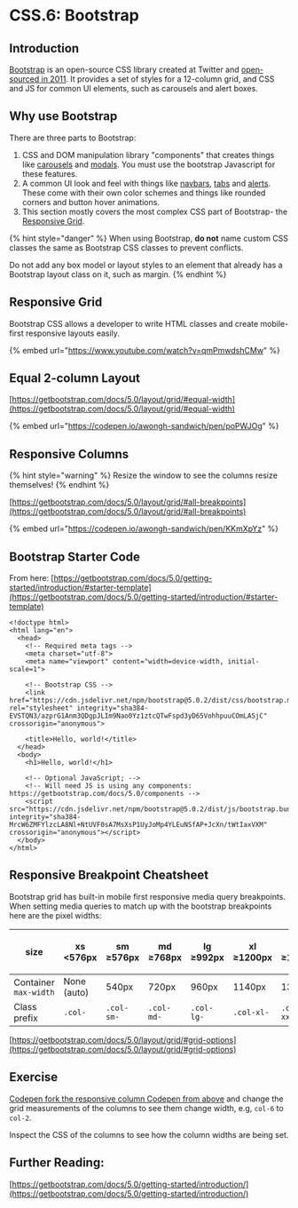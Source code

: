 # CSS.6: Bootstrap

## Introduction

[Bootstrap](https://getbootstrap.com) is an open-source CSS library created at Twitter and [open-sourced in 2011](https://en.wikipedia.org/wiki/Bootstrap_\(front-end_framework\)). It provides a set of styles for a 12-column grid, and CSS and JS for common UI elements, such as carousels and alert boxes.

## Why use Bootstrap

There are three parts to Bootstrap:

1. CSS and DOM manipulation library "components" that creates things like [carousels](https://getbootstrap.com/docs/5.0/components/carousel/) and [modals](https://getbootstrap.com/docs/5.0/components/modal/). You must use the bootstrap Javascript for these features.
2. A common UI look and feel with things like [navbars](https://getbootstrap.com/docs/5.0/components/navbar/), [tabs](https://getbootstrap.com/docs/5.0/components/navs-tabs/) and [alerts](https://getbootstrap.com/docs/5.0/components/alerts/). These come with their own color schemes and things like rounded corners and button hover animations.
3. This section mostly covers the most complex CSS part of Bootstrap- the [Responsive Grid](https://getbootstrap.com/docs/5.0/layout/grid/).

{% hint style="danger" %}
When using Bootstrap, **do not** name custom CSS classes the same as Bootstrap CSS classes to prevent conflicts.

Do not add any box model or layout styles to an element that already has a Bootstrap layout class on it, such as margin.
{% endhint %}

## Responsive Grid

Bootstrap CSS allows a developer to write HTML classes and create mobile-first responsive layouts easily. 

{% embed url="https://www.youtube.com/watch?v=qmPmwdshCMw" %}

## Equal 2-column Layout

[https://getbootstrap.com/docs/5.0/layout/grid/#equal-width](https://getbootstrap.com/docs/5.0/layout/grid/#equal-width)

{% embed url="https://codepen.io/awongh-sandwich/pen/poPWJOg" %}

## Responsive Columns

{% hint style="warning" %}
Resize the window to see the columns resize themselves!
{% endhint %}

[https://getbootstrap.com/docs/5.0/layout/grid/#all-breakpoints](https://getbootstrap.com/docs/5.0/layout/grid/#all-breakpoints)

{% embed url="https://codepen.io/awongh-sandwich/pen/KKmXpYz" %}

## Bootstrap Starter Code

From here: [https://getbootstrap.com/docs/5.0/getting-started/introduction/#starter-template](https://getbootstrap.com/docs/5.0/getting-started/introduction/#starter-template)

```markup
<!doctype html>
<html lang="en">
  <head>
    <!-- Required meta tags -->
    <meta charset="utf-8">
    <meta name="viewport" content="width=device-width, initial-scale=1">

    <!-- Bootstrap CSS -->
    <link href="https://cdn.jsdelivr.net/npm/bootstrap@5.0.2/dist/css/bootstrap.min.css" rel="stylesheet" integrity="sha384-EVSTQN3/azprG1Anm3QDgpJLIm9Nao0Yz1ztcQTwFspd3yD65VohhpuuCOmLASjC" crossorigin="anonymous">

    <title>Hello, world!</title>
  </head>
  <body>
    <h1>Hello, world!</h1>

    <!-- Optional JavaScript; -->
    <!-- Will need JS is using any components: https://getbootstrap.com/docs/5.0/components -->
    <script src="https://cdn.jsdelivr.net/npm/bootstrap@5.0.2/dist/js/bootstrap.bundle.min.js" integrity="sha384-MrcW6ZMFYlzcLA8Nl+NtUVF0sA7MsXsP1UyJoMp4YLEuNSfAP+JcXn/tWtIaxVXM" crossorigin="anonymous"></script>
  </body>
</html>
```

## Responsive Breakpoint Cheatsheet

Bootstrap grid has built-in mobile first responsive media query breakpoints. When setting media queries to match up with the bootstrap breakpoints here are the pixel widths:

| size                  | <p>xs<br>&#x3C;576px</p> | <p>sm<br>≥576px</p> | <p>md<br>≥768px</p> | <p>lg<br>≥992px</p> | <p>xl<br>≥1200px</p> | <p>xxl<br>≥1400px</p> |
| --------------------- | ------------------------ | ------------------- | ------------------- | ------------------- | -------------------- | --------------------- |
| Container `max-width` | None (auto)              | 540px               | 720px               | 960px               | 1140px               | 1320px                |
| Class prefix          | `.col-`                  | `.col-sm-`          | `.col-md-`          | `.col-lg-`          | `.col-xl-`           | `.col-xxl-`           |

[https://getbootstrap.com/docs/5.0/layout/grid/#grid-options](https://getbootstrap.com/docs/5.0/layout/grid/#grid-options)

## Exercise

[Codepen fork the responsive column Codepen from above](https://codepen.io/awongh-sandwich/pen/KKmXpYz) and change the grid measurements of the columns to see them change width, e.g, `col-6` to `col-2`.

Inspect the CSS of the columns to see how the column widths are being set.

## Further Reading:

[https://getbootstrap.com/docs/5.0/getting-started/introduction/](https://getbootstrap.com/docs/5.0/getting-started/introduction/)
